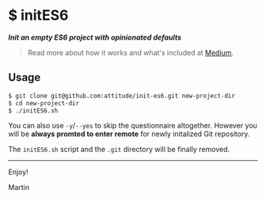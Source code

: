 $ initES6
=========

***Init an empty ES6 project with opinionated defaults***

> Read more about how it works and what's included
> at [Medium](https://martinadamko.medium.com/inites6-d43dce14bd15).

Usage
-----

```bash
$ git clone git@github.com:attitude/init-es6.git new-project-dir
$ cd new-project-dir
$ ./initES6.sh
```

You can also use `-y`/`--yes` to skip the questionnaire altogether. However you will be **always promted to enter remote** for newly initalized Git repository.

The `initES6.sh` script and the `.git` directory will be finally removed.

---

Enjoy!

Martin
